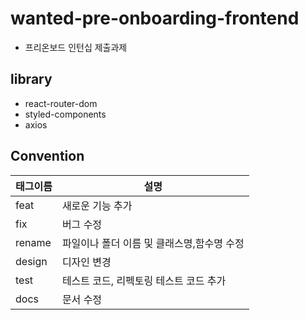 # wanted-pre-onboarding-frontend

- 프리온보드 인턴십 제출과제

## library

- react-router-dom
- styled-components
- axios

## Convention

| 태그이름 | 설명                                       |
| -------- | ------------------------------------------ |
| feat     | 새로운 기능 추가                           |
| fix      | 버그 수정                                  |
| rename   | 파일이나 폴더 이름 및 클래스명,함수명 수정 |
| design   | 디자인 변경                                |
| test     | 테스트 코드, 리펙토링 테스트 코드 추가     |
| docs     | 문서 수정                                  |
